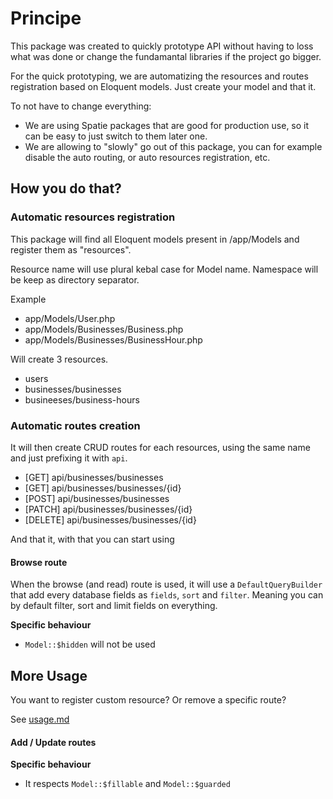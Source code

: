 # Principe

This package was created to quickly prototype API without having to loss what was done or change the fundamantal libraries if the project go bigger.

For the quick prototyping, we are automatizing the resources and routes registration based on Eloquent models. Just create your model and that it.

To not have to change everything:
- We are using Spatie packages that are good for production use, so it can be easy to just switch to them later one.
- We are allowing to "slowly" go out of this package, you can for example disable the auto routing, or auto resources registration, etc.


## How you do that?

### Automatic resources registration

This package will find all Eloquent models present in /app/Models and register them as "resources".

Resource name will use plural kebal case for Model name. Namespace will be keep as directory separator.

Example

- app/Models/User.php
- app/Models/Businesses/Business.php
- app/Models/Businesses/BusinessHour.php

Will create 3 resources.

- users
- businesses/businesses
- busineeses/business-hours

### Automatic routes creation

It will then create CRUD routes for each resources, using the same name and just prefixing it with `api`.

- [GET] api/businesses/businesses
- [GET] api/businesses/businesses/{id}
- [POST] api/businesses/businesses
- [PATCH] api/businesses/businesses/{id}
- [DELETE] api/businesses/businesses/{id}

And that it, with that you can start using 

#### Browse route

When the browse (and read) route is used, it will use a `DefaultQueryBuilder` that add every database fields as `fields`, `sort` and `filter`.
Meaning you can by default filter, sort and limit fields on everything.

**Specific behaviour**

- `Model::$hidden` will not be used

## More Usage

You want to register custom resource? Or remove a specific route?

See [usage.md](usage.md)

#### Add / Update routes


**Specific behaviour**

- It respects `Model::$fillable` and `Model::$guarded`
